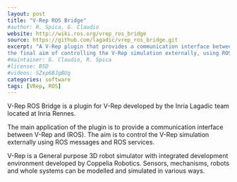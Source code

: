 ```yaml
---
layout: post
title: "V-Rep ROS Bridge"
#author: R. Spica, G. Claudio
website: http://wiki.ros.org/vrep_ros_bridge
source: https://github.com/lagadic/vrep_ros_bridge.git
excerpt: "A V-Rep plugin that provides a communication interface between V-Rep and (ROS) with 
the final aim of controlling the V-Rep simulation externally, using ROS messages and ROS services."
#maintainer: G. Claudio, R. Spica 
#license: BSD
#videos: SZxp6BJgBUg
categories: software
tags: [VRep, ROS]
---
```


V-Rep ROS Bridge is a plugin for V-Rep developed by the Inria Lagadic team located at Inria Rennes.

The main application of the plugin is to provide a communication interface between V-Rep and (ROS). 
The aim is to control the V-Rep simulation externally using ROS messages and ROS services.

V-Rep is a General purpose 3D robot simulator with integrated development environment developed by 
Coppelia Robotics. Sensors, mechanisms, robots and whole systems can be modelled and simulated in various ways.

